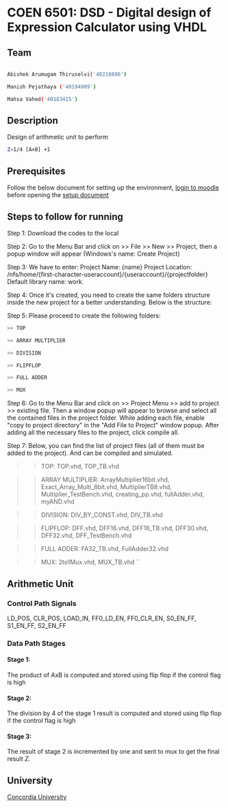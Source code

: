 # COEN 6501: DSD - Digital design of Expression Calculator using VHDL

## Team

```bash

Abishek Arumugam Thiruselvi('40218896')

Manish Pejathaya ('40194909')

Mahsa Vahed('40183415')
```
## Description
Design of arithmetic unit to perform 
```bash
Z=1/4 [A×B] +1
```
## Prerequisites
Follow the below document for setting up the environment, [login to moodle](https://moodle.concordia.ca/) before opening the [setup document](https://moodle.concordia.ca/moodle/mod/resource/view.php?id=3280581)

## Steps to follow for running
Step 1: Download the codes to the local

Step 2: Go to the Menu Bar and click on >> File >> New >> Project, then a popup window will appear (Windows's name: Create Project)

Step 3: We have to enter: Project Name: {name} Project Location: /nfs/home/{first-character-useraccount}/{useraccount}/{projectfolder} Default library name: work.

Step 4: Once it's created, you need to create the same folders structure inside the new project for a better understanding. Below is the structure:

Step 5: Please proceed to create the following folders:
```bash
>> TOP

>> ARRAY MULTIPLIER

>> DIVISION

>> FLIPFLOP

>> FULL ADDER

>> MUX
```
Step 6: Go to the Menu Bar and click on >> Project Menu >> add to project >> existing file. Then a window popup will appear to browse and select all the contained files in the project folder.
While adding each file, enable "copy to project directory" in the "Add File to Project" window popup. After adding all the necessary files to the project, click compile all.

Step 7: Below, you can find the list of project files (all of them must be added to the project). And can be compiled and simulated.


>> TOP: TOP.vhd, TOP_TB.vhd

>> ARRAY MULTIPLIER: ArrayMultiplier16bit.vhd, Exact_Array_Multi_8bit.vhd, MultiplierTB8.vhd, Multiplier_TestBench.vhd, creating_pp.vhd, fullAdder.vhd, myAND.vhd

>> DIVISION: DIV_BY_CONST.vhd, DIV_TB.vhd

>> FLIPFLOP: DFF.vhd, DFF16.vhd, DFF16_TB.vhd, DFF30.vhd, DFF32.vhd, DFF_TestBench.vhd

>> FULL ADDER: FA32_TB.vhd, FullAdder32.vhd

>> MUX: 2to1Mux.vhd, MUX_TB.vhd
``
## Arithmetic Unit
### Control Path Signals
LD_POS, CLR_POS, LOAD_IN, FF0_LD_EN, FF0_CLR_EN, S0_EN_FF, S1_EN_FF, S2_EN_FF

### Data Path Stages
#### Stage 1:
The product of AxB is computed and stored using flip flop if the control flag is high
#### Stage 2:
The division by 4 of the stage 1 result is computed and stored using flip flop if the control flag is high
#### Stage 3:
The result of stage 2 is incremented by one and sent to mux to get the final result *Z.*

## University
[Concordia University](https://www.concordia.ca/)
